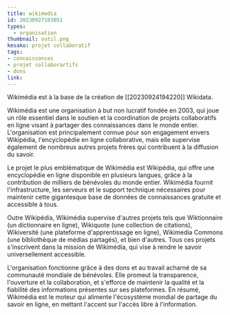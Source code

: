 ```yaml
---
title: wikimedia
id: 20230927103051
types:
  - organisation
thumbnail: outil.png
kesako: projet collaboratif
tags:
- connaissances
- projet collaborartifs
- dons
link:
---
```

Wikimédia est à la base de la création de [[20230924194220]] Wikidata.

Wikimédia est une organisation à but non lucratif fondée en 2003, qui joue un rôle essentiel dans le soutien et la coordination de projets collaboratifs en ligne visant à partager des connaissances dans le monde entier. L'organisation est principalement connue pour son engagement envers Wikipédia, l'encyclopédie en ligne collaborative, mais elle supervise également de nombreux autres projets frères qui contribuent à la diffusion du savoir.

Le projet le plus emblématique de Wikimédia est Wikipédia, qui offre une encyclopédie en ligne disponible en plusieurs langues, grâce à la contribution de milliers de bénévoles du monde entier. Wikimédia fournit l'infrastructure, les serveurs et le support technique nécessaires pour maintenir cette gigantesque base de données de connaissances gratuite et accessible à tous.

Outre Wikipédia, Wikimédia supervise d'autres projets tels que Wiktionnaire (un dictionnaire en ligne), Wikiquote (une collection de citations), Wikiversité (une plateforme d'apprentissage en ligne), Wikimedia Commons (une bibliothèque de médias partagés), et bien d'autres. Tous ces projets s'inscrivent dans la mission de Wikimédia, qui vise à rendre le savoir universellement accessible.

L'organisation fonctionne grâce à des dons et au travail acharné de sa communauté mondiale de bénévoles. Elle promeut la transparence, l'ouverture et la collaboration, et s'efforce de maintenir la qualité et la fiabilité des informations présentes sur ses plateformes. En résumé, Wikimédia est le moteur qui alimente l'écosystème mondial de partage du savoir en ligne, en mettant l'accent sur l'accès libre à l'information.